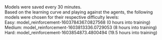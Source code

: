 ﻿Models were saved every 30 minutes.  
Based on the learning curve and playing against the agents, the following models were chosen for their respective difficulty levels:  
Easy: model_reinforcement-1603784367.0827568 (0 hours into training)  
Medium: model_reinforcement-1603813336.0729053 (8 hours into training)  
Hard: model_reinforcement-1603854873.4800494 (19.5 hours into training)  
